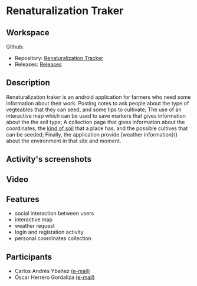 # Renaturalization Traker

## Workspace
Github:
  - Repository: [Renaturalization Tracker](https://github.com/carlosir016/MAD2025)
  - Releases:  [Releases](https://github.com/carlosir016/MAD2025/releases)

## Description
Renaturalization traker is an android application for farmers who need some information about their work. Posting notes to ask people about the type of vegteables that they can seed, and some tips to cultivate; The use of an interactive map which can be used to save markers that gives information about the the soil type; A collection page that gives information about the coordinates, the [kind of soil](https://encrypted-tbn0.gstatic.com/images?q=tbn:ANd9GcRokrlHgV8rQ8k7E6_zPtMXgfhclXihpwRC_w&s) that a place has, and the possible cultives that can be seeded; Finally, the application provide [weather information}() about the environment in that site and moment.

## Activity's screenshots

## Video


## Features
  - social interaction between users
  - interactive map
  - weather request
  - login and registation activity
  - personal coordinates collection

## Participants
  - Carlos Andrés Ybañez [(e-mail)]()
  - Óscar Herrero Gordaliza [(e-mail)](oscar.herrero@alumnos.upm.es)
